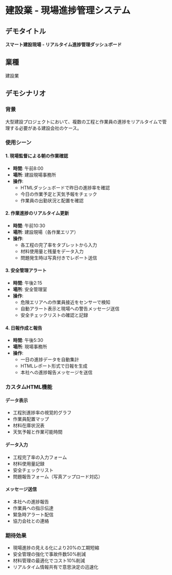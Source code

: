 # 建設業 - 現場進捗管理システム

## デモタイトル
**スマート建設現場 - リアルタイム進捗管理ダッシュボード**

## 業種
建設業

## デモシナリオ

### 背景
大型建設プロジェクトにおいて、複数の工程と作業員の進捗をリアルタイムで管理する必要がある建設会社のケース。

### 使用シーン

#### 1. 現場監督による朝の作業確認
- **時間**: 午前8:00
- **場所**: 建設現場事務所
- **操作**: 
  - HTMLダッシュボードで昨日の進捗率を確認
  - 今日の作業予定と天気予報をチェック
  - 作業員の出勤状況と配置を確認

#### 2. 作業進捗のリアルタイム更新
- **時間**: 午前10:30
- **場所**: 建設現場（各作業エリア）
- **操作**:
  - 各工程の完了率をタブレットから入力
  - 材料使用量と残量をデータ入力
  - 問題発生時は写真付きでレポート送信

#### 3. 安全管理アラート
- **時間**: 午後2:15
- **場所**: 安全管理室
- **操作**:
  - 危険エリアへの作業員接近をセンサーで検知
  - 自動アラート表示と現場への警告メッセージ送信
  - 安全チェックリストの確認と記録

#### 4. 日報作成と報告
- **時間**: 午後5:30
- **場所**: 現場事務所
- **操作**:
  - 一日の進捗データを自動集計
  - HTMLレポート形式で日報を生成
  - 本社への進捗報告メッセージを送信

### カスタムHTML機能

#### データ表示
- 工程別進捗率の視覚的グラフ
- 作業員配置マップ
- 材料在庫状況表
- 天気予報と作業可能時間

#### データ入力
- 工程完了率の入力フォーム
- 材料使用量記録
- 安全チェックリスト
- 問題報告フォーム（写真アップロード対応）

#### メッセージ送信
- 本社への進捗報告
- 作業員への指示伝達
- 緊急時アラート配信
- 協力会社との連絡

### 期待効果
- 現場進捗の見える化により20%の工期短縮
- 安全管理の強化で事故件数50%削減
- 材料管理の最適化でコスト10%削減
- リアルタイム情報共有で意思決定の迅速化